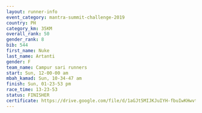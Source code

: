 ```yaml
---
layout: runner-info 
event_category: mantra-summit-challenge-2019 
country: PH
category_km: 35KM 
overall_rank: 50
gender_rank: 8
bib: 544
first_name: Nuke
last_name: Artanti
gender: F
team_name: Campur sari runners
start: Sun, 12-00-00 am
mbah_kamad: Sun, 10-34-47 am
finish: Sun, 01-23-53 pm
race_time: 13-23-53
status: FINISHER
certificate: https://drive.google.com/file/d/1aGJt5MIJKJuIYH-fbuIwKHwvt4XLrDI1/view?usp=sharing
---
```


